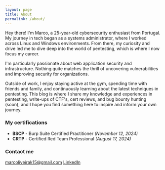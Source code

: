```yaml
---
layout: page
title: About
permalink: /about/
---
```


Hey there! I'm Marco, a 25-year-old cybersecurity enthusiast from Portugal. My journey in tech began as a systems administrator, where I worked across Linux and Windows environments. From there, my curiosity and drive led me to dive deep into the world of pentesting, which is where I now focus my career.

I'm particularly passionate about web application security and infrastructure. Nothing quite matches the thrill of uncovering vulnerabilities and improving security for organizations.

Outside of work, I enjoy staying active at the gym, spending time with friends and family, and continuously learning about the latest techniques in pentesting. 
This blog is where I share my knowledge and experiences in pentesting, write-ups of CTF's, cert reviews, and bug bounty hunting (soon), and I hope you find something here to inspire and inform your own journey.

### My certifications

- **BSCP** - Burp Suite Certified Practitioner *(November 12, 2024)*
- **CRTP** - Certified Red Team Professional *(August 17, 2024)*

### Contact me

[marcoliveirak15@gmail.com](mailto:marcoliveirak15@gmail.com)
[LinkedIn](www.linkedin.com/in/marcoliveira15)
